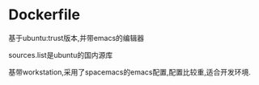

# Dockerfile
基于ubuntu:trust版本,并带emacs的编辑器

sources.list是ubuntu的国内源库

基带workstation,采用了spacemacs的emacs配置,配置比较重,适合开发环境.
